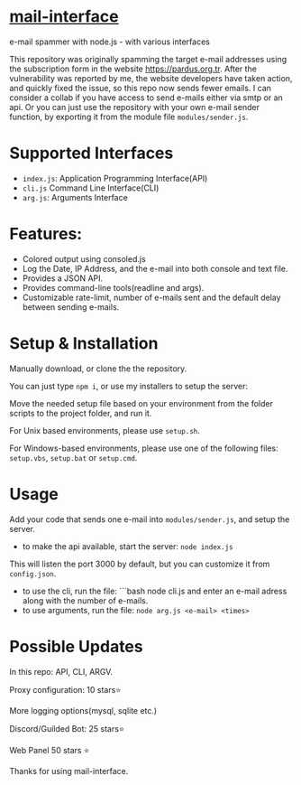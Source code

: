 # [mail-interface](https://github.com/Rednexie/mail-interface)
e-mail spammer with node.js - with various interfaces


This repository was originally spamming the target e-mail addresses using the subscription form in the website https://pardus.org.tr. After the vulnerability was reported by me, the website developers have taken action, and quickly fixed the issue, so this repo now sends fewer emails. I can consider a collab if you have access to send e-mails either via smtp or an api. Or you can just use the repository with your own e-mail sender function, by exporting it from the module file `modules/sender.js`. 

# Supported Interfaces
- `index.js`: Application Programming Interface(API)
- `cli.js` Command Line Interface(CLI)
- `arg.js`: Arguments Interface

# Features: 
- Colored output using consoled.js
- Log the Date, IP Address, and the e-mail into both console and text file.
- Provides a JSON API.
- Provides command-line tools(readline and args).
- Customizable rate-limit, number of e-mails sent and the default delay between sending e-mails.

# Setup & Installation
Manually download, or clone the the repository. 


You can just type ```npm i```, or use my installers to setup the server:


Move the needed setup file based on your environment from the folder scripts to the project folder, and run it.

For Unix based environments, please use `setup.sh`.

For Windows-based environments, please use one of the following files:
`setup.vbs`,
`setup.bat` 
or `setup.cmd`.

# Usage

Add your code that sends one e-mail into `modules/sender.js`, and setup the server.


- to make the api available, start the server: ```node index.js```


This will listen the port 3000 by default, but you can customize it from `config.json`.
- to use the cli, run the file: ```bash
node cli.js
  and enter an e-mail adress along with the number of e-mails.
- to use arguments, run the file: ```node arg.js <e-mail> <times>```

# Possible Updates

In this repo: API, CLI, ARGV.

Proxy configuration: 10 stars⭐

More logging options(mysql, sqlite etc.)

Discord/Guilded Bot: 25 stars⭐

Web Panel 50 stars ⭐

Thanks for using mail-interface.

